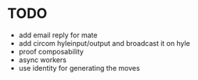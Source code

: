 # TODO
- add email reply for mate
- add circom hyleinput/output and broadcast it on hyle
- proof composability
- async workers
- use identity for generating the moves
